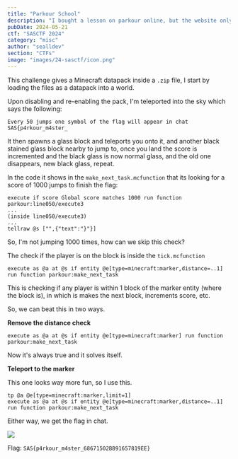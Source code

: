```yaml
---
title: "Parkour School"
description: "I bought a lesson on parkour online, but the website only gave me some weird file. Help me learn parkour to impress my mates."
pubDate: 2024-05-21
ctf: "SASCTF 2024"
category: "misc"
author: "sealldev"
section: "CTFs"
image: "images/24-sasctf/icon.png"
---
```


This challenge gives a Minecraft datapack inside a `.zip` file, I start by loading the files as a datapack into a world.

Upon disabling and re-enabling the pack, I'm teleported into the sky which says the following:
```
Every 50 jumps one symbol of the flag will appear in chat
SAS{p4rkour_m4ster_
```

It then spawns a glass block and teleports you onto it, and another black stained glass block nearby to jump to, once you land the score is incremented and the black glass is now normal glass, and the old one disappears, new black glass, repeat.

In the code it shows in the `make_next_task.mcfunction` that its looking for a score of 1000 jumps to finish the flag:
```
execute if score Global score matches 1000 run function parkour:line050/execute3
...
(inside line050/execute3)
...
tellraw @s ["",{"text":"}"}]
```

So, I'm not jumping 1000 times, how can we skip this check?

The check if the player is on the block is inside the `tick.mcfunction`
```
execute as @a at @s if entity @e[type=minecraft:marker,distance=..1] run function parkour:make_next_task
```
This is checking if any player is within 1 block of the marker entity (where the block is), in which is makes the next block, increments score, etc.

So, we can beat this in two ways.

**Remove the distance check**
```
execute as @a at @s if entity @e[type=minecraft:marker] run function parkour:make_next_task
```

Now it's always true and it solves itself.

**Teleport to the marker**

This one looks way more fun, so I use this.
```
tp @a @e[type=minecraft:marker,limit=1]
execute as @a at @s if entity @e[type=minecraft:marker,distance=..1] run function parkour:make_next_task
```

Either way, we get the flag in chat.

<img src="/24-sasctf-parkourgif.gif"/>

Flag: `SAS{p4rkour_m4ster_68671502BB91657819EE}`